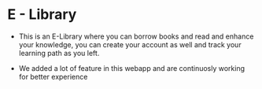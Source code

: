 # E - Library

- This is an E-Library where you can borrow books and read and enhance your knowledge, you can create your account as well and track your learning path as you left.

- We added a lot of feature in this webapp and are continuosly working for better experience
